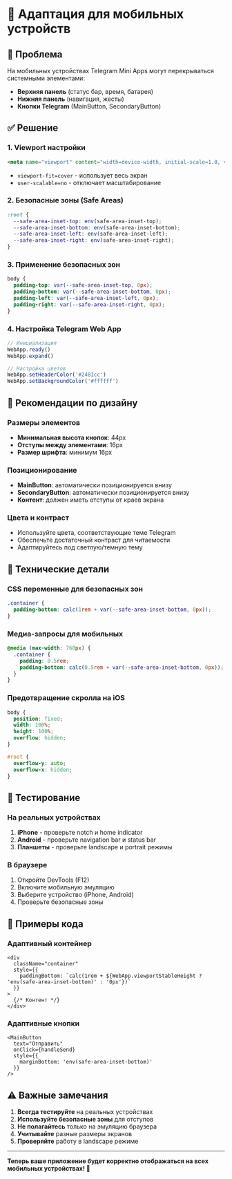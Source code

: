 # 📱 Адаптация для мобильных устройств

## 🎯 Проблема

На мобильных устройствах Telegram Mini Apps могут перекрываться системными элементами:
- **Верхняя панель** (статус бар, время, батарея)
- **Нижняя панель** (навигация, жесты)
- **Кнопки Telegram** (MainButton, SecondaryButton)

## ✅ Решение

### 1. Viewport настройки

```html
<meta name="viewport" content="width=device-width, initial-scale=1.0, viewport-fit=cover, user-scalable=no" />
```

- `viewport-fit=cover` - использует весь экран
- `user-scalable=no` - отключает масштабирование

### 2. Безопасные зоны (Safe Areas)

```css
:root {
  --safe-area-inset-top: env(safe-area-inset-top);
  --safe-area-inset-bottom: env(safe-area-inset-bottom);
  --safe-area-inset-left: env(safe-area-inset-left);
  --safe-area-inset-right: env(safe-area-inset-right);
}
```

### 3. Применение безопасных зон

```css
body {
  padding-top: var(--safe-area-inset-top, 0px);
  padding-bottom: var(--safe-area-inset-bottom, 0px);
  padding-left: var(--safe-area-inset-left, 0px);
  padding-right: var(--safe-area-inset-right, 0px);
}
```

### 4. Настройка Telegram Web App

```typescript
// Инициализация
WebApp.ready()
WebApp.expand()

// Настройка цветов
WebApp.setHeaderColor('#2481cc')
WebApp.setBackgroundColor('#ffffff')
```

## 📐 Рекомендации по дизайну

### Размеры элементов
- **Минимальная высота кнопок**: 44px
- **Отступы между элементами**: 16px
- **Размер шрифта**: минимум 16px

### Позиционирование
- **MainButton**: автоматически позиционируется внизу
- **SecondaryButton**: автоматически позиционируется внизу
- **Контент**: должен иметь отступы от краев экрана

### Цвета и контраст
- Используйте цвета, соответствующие теме Telegram
- Обеспечьте достаточный контраст для читаемости
- Адаптируйтесь под светлую/темную тему

## 🔧 Технические детали

### CSS переменные для безопасных зон
```css
.container {
  padding-bottom: calc(1rem + var(--safe-area-inset-bottom, 0px));
}
```

### Медиа-запросы для мобильных
```css
@media (max-width: 768px) {
  .container {
    padding: 0.5rem;
    padding-bottom: calc(0.5rem + var(--safe-area-inset-bottom, 0px));
  }
}
```

### Предотвращение скролла на iOS
```css
body {
  position: fixed;
  width: 100%;
  height: 100%;
  overflow: hidden;
}

#root {
  overflow-y: auto;
  overflow-x: hidden;
}
```

## 📱 Тестирование

### На реальных устройствах
1. **iPhone** - проверьте notch и home indicator
2. **Android** - проверьте navigation bar и status bar
3. **Планшеты** - проверьте landscape и portrait режимы

### В браузере
1. Откройте DevTools (F12)
2. Включите мобильную эмуляцию
3. Выберите устройство (iPhone, Android)
4. Проверьте безопасные зоны

## 🎨 Примеры кода

### Адаптивный контейнер
```tsx
<div 
  className="container"
  style={{
    paddingBottom: `calc(1rem + ${WebApp.viewportStableHeight ? 'env(safe-area-inset-bottom)' : '0px'})`
  }}
>
  {/* Контент */}
</div>
```

### Адаптивные кнопки
```tsx
<MainButton
  text="Отправить"
  onClick={handleSend}
  style={{
    marginBottom: 'env(safe-area-inset-bottom)'
  }}
/>
```

## ⚠️ Важные замечания

1. **Всегда тестируйте** на реальных устройствах
2. **Используйте безопасные зоны** для отступов
3. **Не полагайтесь** только на эмуляцию браузера
4. **Учитывайте** разные размеры экранов
5. **Проверяйте** работу в landscape режиме

---

**Теперь ваше приложение будет корректно отображаться на всех мобильных устройствах! 📱** 